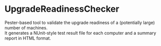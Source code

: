 # UpgradeReadinessChecker
Pester-based tool to validate the upgrade readiness of a (potentially large) number of machines.  
It generates a NUnit-style test result file for each computer and a summary report in HTML format.
